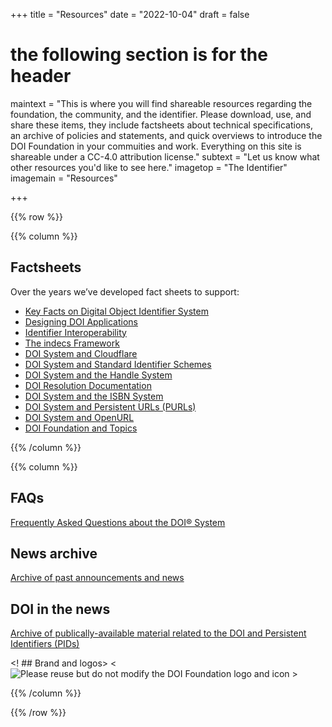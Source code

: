 +++
title = "Resources"
date = "2022-10-04"
draft = false
# the following section is for the header
maintext = "This is where you will find shareable resources regarding the foundation, the community, and the identifier. Please download, use, and share these items, they include factsheets about technical specifications, an archive of policies and statements, and quick overviews to introduce the DOI Foundation in your commuities and work. Everything on this site is shareable under a CC-4.0 attribution license."
subtext = "Let us know what other resources you'd like to see here."
imagetop = "The Identifier"
imagemain = "Resources"

+++

{{% row %}}

{{% column %}}

## Factsheets

Over the years we’ve developed fact sheets to support:

- [Key Facts on Digital Object Identifier System](factsheets/key-facts-on-digital-object-identifier-system)
- [Designing DOI Applications](factsheets/designing-doi-applications)
- [Identifier Interoperability](factsheets/identifier-interoperability)
- [The indecs Framework](factsheets/the-indecs-framework)
- [DOI System and Cloudflare](factsheets/doi-system-and-cloudflare)
- [DOI System and Standard Identifier Schemes](factsheets/doi-system-and-standard-identifier-schemes)
- [DOI System and the Handle System](factsheets/doi-system-and-the-handle-system)
- [DOI Resolution Documentation](factsheets/doi-resolution-documentation)
- [DOI System and the ISBN System](factsheets/doi-system-and-the-isbn-system)
- [DOI System and Persistent URLs (PURLs)](factsheets/doi-system-and-persistent-urls)
- [DOI System and OpenURL](factsheets/doi-system-and-openurl)
- [DOI Foundation and Topics](factsheets/doi-foundation-and-topics)

{{% /column %}}

{{% column %}}

## FAQs
[Frequently Asked Questions about the DOI® System](/the-identifier/resources/faqs)

## News archive
[Archive of past announcements and news](/the-identifier/resources/news)

## DOI in the news 
[Archive of publically-available material related to the DOI and Persistent Identifiers (PIDs)](/the-identifier/resources/doi-in-the-news)

<! ## Brand and logos>
<![Please reuse but do not modify the DOI Foundation logo and icon](/the-identifier/resources/logos) >

{{% /column %}}

{{% /row %}}
